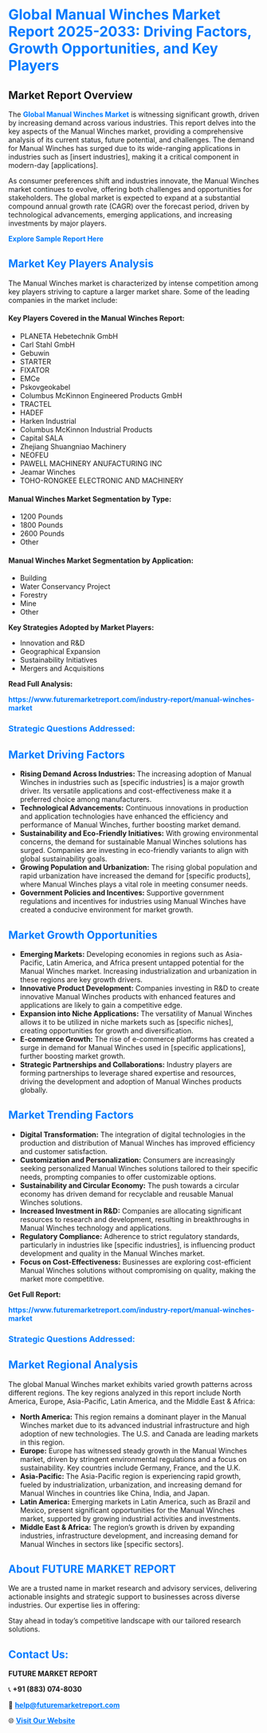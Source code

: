 <h1 style="color: #007BFF;">Global Manual Winches Market Report 2025-2033: Driving Factors, Growth Opportunities, and Key Players</h1>

<section id="overview">
<h2>Market Report Overview</h2>
<p>The <a href="https://www.futuremarketreport.com/industry-report/manual-winches-market" style="color: #007BFF; text-decoration: none;"><strong>Global Manual Winches Market</strong></a> is witnessing significant growth, driven by increasing demand across various industries. This report delves into the key aspects of the Manual Winches market, providing a comprehensive analysis of its current status, future potential, and challenges. The demand for Manual Winches has surged due to its wide-ranging applications in industries such as [insert industries], making it a critical component in modern-day [applications].</p>
<p>As consumer preferences shift and industries innovate, the Manual Winches market continues to evolve, offering both challenges and opportunities for stakeholders. The global market is expected to expand at a substantial compound annual growth rate (CAGR) over the forecast period, driven by technological advancements, emerging applications, and increasing investments by major players.</p>
</section>

<section id="overview">
<p><a href="https://www.futuremarketreport.com/request-sample/reportId=104337" style="color: #007BFF; text-decoration: none;"><strong>Explore Sample Report Here</strong></a></p>
</section>

<section id="key-players">
<h2 style="color: #007BFF;">Market Key Players Analysis</h2>
<p>The Manual Winches market is characterized by intense competition among key players striving to capture a larger market share. Some of the leading companies in the market include:</p>
<h4>Key Players Covered in the Manual Winches Report:</h4>
<ul><li>PLANETA Hebetechnik GmbH</li><li>Carl Stahl GmbH</li><li>Gebuwin</li><li>STARTER</li><li>FIXATOR</li><li>EMCe</li><li>Pskovgeokabel</li><li>Columbus McKinnon Engineered Products GmbH</li><li>TRACTEL</li><li>HADEF</li><li>Harken Industrial</li><li>Columbus McKinnon Industrial Products</li><li>Capital SALA</li><li>Zhejiang Shuangniao Machinery</li><li>NEOFEU</li><li>PAWELL MACHINERY ANUFACTURING INC</li><li>Jeamar Winches</li><li>TOHO-RONGKEE ELECTRONIC AND MACHINERY</li></ul>
<h4>Manual Winches Market Segmentation by Type:</h4>
<ul><li>1200 Pounds</li><li>1800 Pounds</li><li>2600 Pounds</li><li>Other</li></ul>

<h4>Manual Winches Market Segmentation by Application:</h4>
<ul><li>Building</li><li>Water Conservancy Project</li><li>Forestry</li><li>Mine</li><li>Other</li></ul>
<p><strong>Key Strategies Adopted by Market Players:</strong></p>
<ul>
<li>Innovation and R&D</li>
<li>Geographical Expansion</li>
<li>Sustainability Initiatives</li>
<li>Mergers and Acquisitions</li>
</ul>
</section>

<section>
<p><strong>Read Full Analysis: </strong></p><a href="https://www.futuremarketreport.com/industry-report/manual-winches-market" style="color: #007BFF; text-decoration: none;"><strong>https://www.futuremarketreport.com/industry-report/manual-winches-market</strong></a>
<h3 style="color: #007BFF;">Strategic Questions Addressed:</h3>
</section>

<section id="driving-factors">
<h2 style="color: #007BFF;">Market Driving Factors</h2>
<ul>
<li><strong>Rising Demand Across Industries:</strong> The increasing adoption of Manual Winches in industries such as [specific industries] is a major growth driver. Its versatile applications and cost-effectiveness make it a preferred choice among manufacturers.</li>
<li><strong>Technological Advancements:</strong> Continuous innovations in production and application technologies have enhanced the efficiency and performance of Manual Winches, further boosting market demand.</li>
<li><strong>Sustainability and Eco-Friendly Initiatives:</strong> With growing environmental concerns, the demand for sustainable Manual Winches solutions has surged. Companies are investing in eco-friendly variants to align with global sustainability goals.</li>
<li><strong>Growing Population and Urbanization:</strong> The rising global population and rapid urbanization have increased the demand for [specific products], where Manual Winches plays a vital role in meeting consumer needs.</li>
<li><strong>Government Policies and Incentives:</strong> Supportive government regulations and incentives for industries using Manual Winches have created a conducive environment for market growth.</li>
</ul>
</section>

<section id="growth-opportunities">
<h2 style="color: #007BFF;">Market Growth Opportunities</h2>
<ul>
<li><strong>Emerging Markets:</strong> Developing economies in regions such as Asia-Pacific, Latin America, and Africa present untapped potential for the Manual Winches market. Increasing industrialization and urbanization in these regions are key growth drivers.</li>
<li><strong>Innovative Product Development:</strong> Companies investing in R&D to create innovative Manual Winches products with enhanced features and applications are likely to gain a competitive edge.</li>
<li><strong>Expansion into Niche Applications:</strong> The versatility of Manual Winches allows it to be utilized in niche markets such as [specific niches], creating opportunities for growth and diversification.</li>
<li><strong>E-commerce Growth:</strong> The rise of e-commerce platforms has created a surge in demand for Manual Winches used in [specific applications], further boosting market growth.</li>
<li><strong>Strategic Partnerships and Collaborations:</strong> Industry players are forming partnerships to leverage shared expertise and resources, driving the development and adoption of Manual Winches products globally.</li>
</ul>
</section>

<section id="trending-factors">
<h2 style="color: #007BFF;">Market Trending Factors</h2>
<ul>
<li><strong>Digital Transformation:</strong> The integration of digital technologies in the production and distribution of Manual Winches has improved efficiency and customer satisfaction.</li>
<li><strong>Customization and Personalization:</strong> Consumers are increasingly seeking personalized Manual Winches solutions tailored to their specific needs, prompting companies to offer customizable options.</li>
<li><strong>Sustainability and Circular Economy:</strong> The push towards a circular economy has driven demand for recyclable and reusable Manual Winches solutions.</li>
<li><strong>Increased Investment in R&D:</strong> Companies are allocating significant resources to research and development, resulting in breakthroughs in Manual Winches technology and applications.</li>
<li><strong>Regulatory Compliance:</strong> Adherence to strict regulatory standards, particularly in industries like [specific industries], is influencing product development and quality in the Manual Winches market.</li>
<li><strong>Focus on Cost-Effectiveness:</strong> Businesses are exploring cost-efficient Manual Winches solutions without compromising on quality, making the market more competitive.</li>
</ul>
</section>

<section>
<p><strong>Get Full Report: </strong></p><a href="https://www.futuremarketreport.com/industry-report/manual-winches-market" style="color: #007BFF; text-decoration: none;"><strong>https://www.futuremarketreport.com/industry-report/manual-winches-market</strong></a>
<h3 style="color: #007BFF;">Strategic Questions Addressed:</h3>
</section>


<section id="regional-analysis">
<h2 style="color: #007BFF;">Market Regional Analysis</h2>
<p>The global Manual Winches market exhibits varied growth patterns across different regions. The key regions analyzed in this report include North America, Europe, Asia-Pacific, Latin America, and the Middle East & Africa:</p>
<ul>
<li><strong>North America:</strong> This region remains a dominant player in the Manual Winches market due to its advanced industrial infrastructure and high adoption of new technologies. The U.S. and Canada are leading markets in this region.</li>
<li><strong>Europe:</strong> Europe has witnessed steady growth in the Manual Winches market, driven by stringent environmental regulations and a focus on sustainability. Key countries include Germany, France, and the U.K.</li>
<li><strong>Asia-Pacific:</strong> The Asia-Pacific region is experiencing rapid growth, fueled by industrialization, urbanization, and increasing demand for Manual Winches in countries like China, India, and Japan.</li>
<li><strong>Latin America:</strong> Emerging markets in Latin America, such as Brazil and Mexico, present significant opportunities for the Manual Winches market, supported by growing industrial activities and investments.</li>
<li><strong>Middle East & Africa:</strong> The region’s growth is driven by expanding industries, infrastructure development, and increasing demand for Manual Winches in sectors like [specific sectors].</li>
</ul>
</section>

<footer>
<h2 style="color: #007BFF;">About FUTURE MARKET REPORT</h2>
<p>We are a trusted name in market research and advisory services, delivering actionable insights and strategic support to businesses across diverse industries. Our expertise lies in offering:</p>

<p>Stay ahead in today’s competitive landscape with our tailored research solutions.</p>

<h2 style="color: #007BFF;">Contact Us:</h2>
<p><strong>FUTURE MARKET REPORT</strong></p>
<p>📞 <strong>+91 (883) 074-8030</strong></p>
<p>📧 <strong><a href="mailto:help@futuremarketreport.com" style="color: #007BFF;">help@futuremarketreport.com</a></strong></p>
<p>🌐 <strong><a href="https://www.futuremarketreport.com/" style="color: #007BFF;">Visit Our Website</a></strong></p>
</footer>